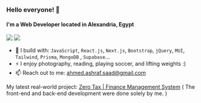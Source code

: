 ### **Hello everyone!** 👋
#### I'm a Web Developer located in Alexandria, Egypt

[<img src="https://img.shields.io/badge/github-%2312100E.svg?&style=for-the-badge&logo=github&logoColor=white&color=black" />](https://github.com/AhmedAshrafc)
[<img src="https://img.shields.io/badge/linkedin-%230077B5.svg?&style=for-the-badge&logo=linkedin&logoColor=white" />](https://www.linkedin.com/in/ahmed-ashraf-5399a7151/)

- 🧰 I build with: `JavaScript`, `React.js`, `Next.js`, `Bootstrap`, `jQuery`, `MUI`, `Tailwind`, `Prisma`, `MongoDB` , `Supabase`...
- ⚡ I enjoy photography, reading, playing soccer, and lifting weights :)
- 📫 Reach out to me: ahmed.ashraf.saad@gmail.com

My latest real-world project: [Zero Tax | Finance Management System](https://zerotaxeg.com/) ( The front-end and back-end development were done solely by me. )
